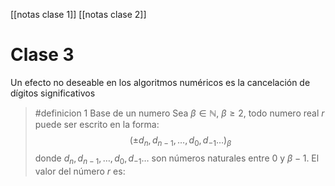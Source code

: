 [[notas clase 1]]
[[notas clase 2]]
# Clase 3
Un efecto no deseable en los algoritmos numéricos es la cancelación de dígitos significativos

> #definicion 1 Base de un numero 
> Sea $\beta\in\mathbb{N}$, $\beta\ge 2$, todo numero real $r$ puede ser escrito en la forma:$$(\pm d_n,d_{n-1},\dots,d_0,d_{-1}\dots)_{\beta}$$ donde $d_n,d_{n-1},\dots,d_0,d_{-1}\dots$ son números naturales entre 0 y $\beta-1$. El valor del número $r$ es: $$$$